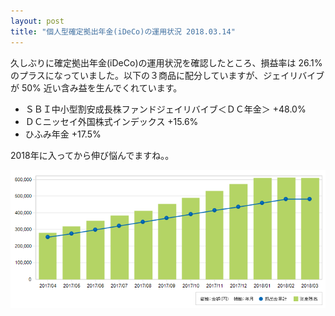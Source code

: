 ```yaml
---
layout: post
title: "個人型確定拠出年金(iDeCo)の運用状況 2018.03.14"
---
```

久しぶりに確定拠出年金(iDeCo)の運用状況を確認したところ、損益率は 26.1% のプラスになっていました。以下の３商品に配分していますが、ジェイリバイブが 50% 近い含み益を生んでくれています。

- ＳＢＩ中小型割安成長株ファンドジェイリバイブ＜ＤＣ年金＞ +48.0%
- ＤＣニッセイ外国株式インデックス +15.6%
- ひふみ年金 +17.5%

2018年に入ってから伸び悩んでますね。。

![個人型確定拠出年金の残高推移](/assets/img/iDeCo-20180314.png)
